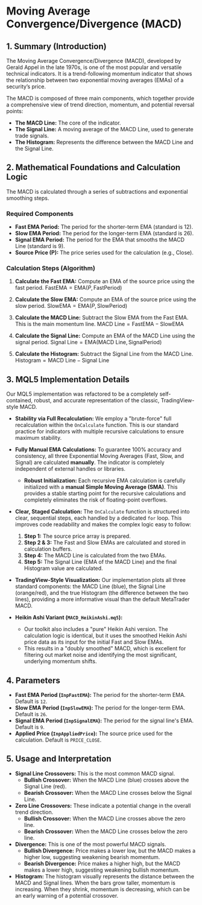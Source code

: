 # Moving Average Convergence/Divergence (MACD)

## 1. Summary (Introduction)

The Moving Average Convergence/Divergence (MACD), developed by Gerald Appel in the late 1970s, is one of the most popular and versatile technical indicators. It is a trend-following momentum indicator that shows the relationship between two exponential moving averages (EMAs) of a security’s price.

The MACD is composed of three main components, which together provide a comprehensive view of trend direction, momentum, and potential reversal points:

- **The MACD Line:** The core of the indicator.
- **The Signal Line:** A moving average of the MACD Line, used to generate trade signals.
- **The Histogram:** Represents the difference between the MACD Line and the Signal Line.

## 2. Mathematical Foundations and Calculation Logic

The MACD is calculated through a series of subtractions and exponential smoothing steps.

### Required Components

- **Fast EMA Period:** The period for the shorter-term EMA (standard is 12).
- **Slow EMA Period:** The period for the longer-term EMA (standard is 26).
- **Signal EMA Period:** The period for the EMA that smooths the MACD Line (standard is 9).
- **Source Price (P):** The price series used for the calculation (e.g., Close).

### Calculation Steps (Algorithm)

1. **Calculate the Fast EMA:** Compute an EMA of the source price using the fast period.
   $\text{FastEMA} = \text{EMA}(P, \text{FastPeriod})$

2. **Calculate the Slow EMA:** Compute an EMA of the source price using the slow period.
   $\text{SlowEMA} = \text{EMA}(P, \text{SlowPeriod})$

3. **Calculate the MACD Line:** Subtract the Slow EMA from the Fast EMA. This is the main momentum line.
   $\text{MACD Line} = \text{FastEMA} - \text{SlowEMA}$

4. **Calculate the Signal Line:** Compute an EMA of the MACD Line using the signal period.
   $\text{Signal Line} = \text{EMA}(\text{MACD Line}, \text{SignalPeriod})$

5. **Calculate the Histogram:** Subtract the Signal Line from the MACD Line.
   $\text{Histogram} = \text{MACD Line} - \text{Signal Line}$

## 3. MQL5 Implementation Details

Our MQL5 implementation was refactored to be a completely self-contained, robust, and accurate representation of the classic, TradingView-style MACD.

- **Stability via Full Recalculation:** We employ a "brute-force" full recalculation within the `OnCalculate` function. This is our standard practice for indicators with multiple recursive calculations to ensure maximum stability.

- **Fully Manual EMA Calculations:** To guarantee 100% accuracy and consistency, all three Exponential Moving Averages (Fast, Slow, and Signal) are calculated **manually**. The indicator is completely independent of external handles or libraries.

  - **Robust Initialization:** Each recursive EMA calculation is carefully initialized with a **manual Simple Moving Average (SMA)**. This provides a stable starting point for the recursive calculations and completely eliminates the risk of floating-point overflows.

- **Clear, Staged Calculation:** The `OnCalculate` function is structured into clear, sequential steps, each handled by a dedicated `for` loop. This improves code readability and makes the complex logic easy to follow:

  1. **Step 1:** The source price array is prepared.
  2. **Step 2 & 3:** The Fast and Slow EMAs are calculated and stored in calculation buffers.
  3. **Step 4:** The MACD Line is calculated from the two EMAs.
  4. **Step 5:** The Signal Line (EMA of the MACD Line) and the final Histogram value are calculated.

- **TradingView-Style Visualization:** Our implementation plots all three standard components: the MACD Line (blue), the Signal Line (orange/red), and the true Histogram (the difference between the two lines), providing a more informative visual than the default MetaTrader MACD.

- **Heikin Ashi Variant (`MACD_HeikinAshi.mq5`):**
  - Our toolkit also includes a "pure" Heikin Ashi version. The calculation logic is identical, but it uses the smoothed Heikin Ashi price data as its input for the initial Fast and Slow EMAs.
  - This results in a "doubly smoothed" MACD, which is excellent for filtering out market noise and identifying the most significant, underlying momentum shifts.

## 4. Parameters

- **Fast EMA Period (`InpFastEMA`):** The period for the shorter-term EMA. Default is `12`.
- **Slow EMA Period (`InpSlowEMA`):** The period for the longer-term EMA. Default is `26`.
- **Signal EMA Period (`InpSignalEMA`):** The period for the signal line's EMA. Default is `9`.
- **Applied Price (`InpAppliedPrice`):** The source price used for the calculation. Default is `PRICE_CLOSE`.

## 5. Usage and Interpretation

- **Signal Line Crossovers:** This is the most common MACD signal.
  - **Bullish Crossover:** When the MACD Line (blue) crosses above the Signal Line (red).
  - **Bearish Crossover:** When the MACD Line crosses below the Signal Line.
- **Zero Line Crossovers:** These indicate a potential change in the overall trend direction.
  - **Bullish Crossover:** When the MACD Line crosses above the zero line.
  - **Bearish Crossover:** When the MACD Line crosses below the zero line.
- **Divergence:** This is one of the most powerful MACD signals.
  - **Bullish Divergence:** Price makes a lower low, but the MACD makes a higher low, suggesting weakening bearish momentum.
  - **Bearish Divergence:** Price makes a higher high, but the MACD makes a lower high, suggesting weakening bullish momentum.
- **Histogram:** The histogram visually represents the distance between the MACD and Signal lines. When the bars grow taller, momentum is increasing. When they shrink, momentum is decreasing, which can be an early warning of a potential crossover.

